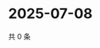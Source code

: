 # 2025-07-08

共 0 条

<!-- BEGIN ZHIHUVIDEO -->
<!-- 最后更新时间 Tue Jul 08 2025 05:11:06 GMT+0800 (China Standard Time) -->

<!-- END ZHIHUVIDEO -->

